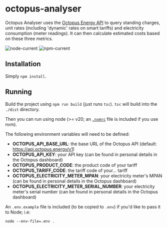 # octopus-analyser
Octopus Analyser uses the [Octopus Energy API](https://developer.octopus.energy/docs/api/) to query standing charges, unit rates (including 'dynamic' rates on smart tariffs) and electricity consumption (meter readings). It can then calculate estimated costs based on these three metrics.

![node-current](https://img.shields.io/badge/node-%3E%3D20.0.0-brightgreen)
![npm-current](https://img.shields.io/badge/npm-%3E%3D9.0.0-yellow)

## Installation
Simply `npm install`.

## Running
Build the project using `npm run build` (just runs `tsc`). `tsc` will build into the `./dist` directory.

Then you can run using node (>= v20; an [`.nvmrc`](./nvmrc) file is included if you use nvm).

The following environment variables will need to be defined:
- **OCTOPUS_API_BASE_URL**: the base URL of the Octopus API (default: https://api.octopus.energy/v1)
- **OCTOPUS_API_KEY**: your API key (can be found in personal details in the Octopus dashboard)
- **OCTOPUS_PRODUCT_CODE**: the product code of your tariff
- **OCTOPUS_TARIFF_CODE**: the tariff code of your... tariff
- **OCTOPUS_ELECTRICITY_METER_MPAN**: your electricity meter's MPAN (can be found in personal details in the Octopus dashboard)
- **OCTOPUS_ELECTRICITY_METER_SERIAL_NUMBER**: your electricity meter's serial number (can be found in personal details in the Octopus dashboard)

An `.env.example` file is included (to be copied to `.env`) if you'd like to pass it to Node; i.e:
```
node --env-file=.env .
```

